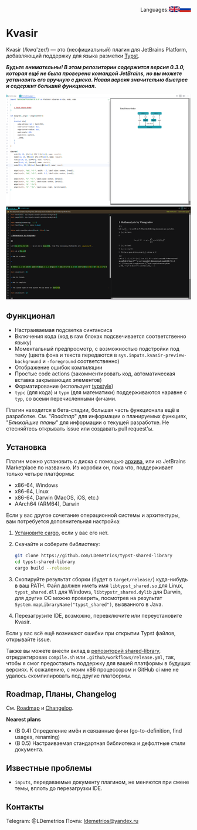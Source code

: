 <div align="right"><p style='align: right;'>
Languages: <a href="README-RU.md"><img src="/flags/RU.png" alt="Russian" width="6%"  align="right"></a> <a href="README.md"><img src="/flags/UK.png" alt="English" width="6%" align="right"></a> 
</p></div>

# Kvasir

Kvasir (/kwɑ'zer/) — это (неофициальный) плагин для JetBrains Platform, добавляющий поддержку для языка разметки [Typst](https://typst.app/docs).

__*Будьте внимательны! В этом репозитории содержится версия 0.3.0, которая ещё не была проверена командой JetBrains, но вы можете установить его вручную с диска. Новая версия значительно быстрее и содержит больший функционал.*__

![screenshot.png](screenshot1.png)
![screenshot.png](screenshot2.png)

## Функционал

- Настраиваемая подсветка синтаксиса
- Включения кода (код в raw блоках подсвечивается соответственно языку)
- Моментальный предпросмотр, с возможностью подстройки под тему (цвета фона и текста передаются в `sys.inputs.kvasir-preview-background` и `-foreground` соответственно)
- Отображение ошибок компиляции
- Простые code actions (закомментировать код, автоматическая вставка закрывающих элементов)
- Форматирование (использует [typstyle](https://github.com/Enter-tainer/typstyle))
- `typc` (для кода) и `typm` (для математики) поддерживаются наравне с `typ`, со всеми перечисленными фичами.

Плагин находится в бета-стадии, большая часть функционала ещё в разработке. 
См. "_Roadmap_" для информации о планируемых функциях, "_Ближайшие планы_"  для информации о текущей разработке. 
Не стесняйтесь открывать issue или создавать pull request'ы.

## Установка

Плагин можно установить с диска с помощью [архива](distributions/Kvasir-0.3.0-signed.zip),
или из JetBrains Marketplace по названию. Из коробки он, пока что, поддерживает только четыре платформы:

- x86-64, Windows
- x86-64, Linux
- x86-64, Darwin (MacOS, iOS, etc.)
- AArch64 (ARM64), Darwin

Если у вас другое сочетание операционной системы и архитектуры, вам потребуется дополнительная настройка:

1. [Установите cargo](https://doc.rust-lang.org/cargo/getting-started/installation.html), если у вас его нет.

1. Скачайте и соберите библиотеку:
    ```sh
    git clone https://github.com/LDemetrios/typst-shared-library
    cd typst-shared-library
    cargo build --release
    ```
1. Скопируйте результат сборки (будет в `target/release/`) куда-нибудь в ваш PATH.
   Файл должен иметь имя `libtypst_shared.so` для Linux, `typst_shared.dll` для Windows,
   `libtypstr_shared.dylib` для Darwin, для других ОС можно проверить, посмотрев на результат `System.mapLibraryName("typst_shared")`, вызванного в Java.

1. Перезагрузите IDE, возможно, перевключите или переустановите Kvasir.

Если у вас всё ещё возникают ошибки при открытии Typst файлов, открывайте issue.

Также вы можете внести вклад в [репозиторий shared-library](https://github.com/LDemetrios/typst-shared-library),
отредактировав `compile.sh` или `.github/workflows/release.yml`, так, чтобы я смог предоставить поддержку для вашей платформы в будущих версиях. К сожалению, с моим x86 процессором и GitHub ci мне не удалось скомпилировать под другие платформы.

## Roadmap, Планы, Changelog

См. [Roadmap](Roadmap-RU.md) и [Changelog](Changelog-RU.md).

**Nearest plans**

- (В 0.4) Определение имён и связанные фичи (go-to-definition, find usages, renaming)
- (В 0.5) Настраиваемая стандартная библиотека и дефолтные стили документа.

## Известные проблемы

- `inputs`, передаваемые документу плагином, не меняются при смене темы, вплоть до перезагрузки IDE.

## Контакты

Telegram: @LDemetrios
Почта: ldemetrios@yandex.ru
